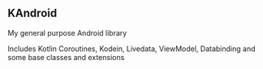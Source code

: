 ## KAndroid

My general purpose Android library

Includes Kotlin Coroutines, Kodein, Livedata, ViewModel, Databinding and some base classes and extensions
